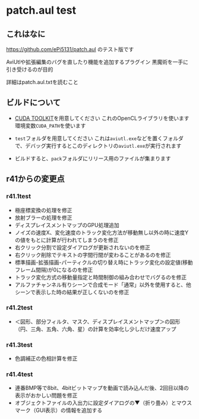 # patch.aul test
## これはなに
https://github.com/ePi5131/patch.aul のテスト版です

AviUtlや拡張編集のバグを直したり機能を追加するプラグイン
黒魔術を一手に引き受けるのが目的

詳細はpatch.aul.txtを読むこと

## ビルドについて

- [CUDA TOOLKIT](https://developer.nvidia.com/cuda-toolkit)を用意してください
 これのOpenCLライブラリを使います 環境変数`CUDA_PATH`を使います

-  `test`フォルダを用意してください
 これは`aviutl.exe`などを置くフォルダで、デバッグ実行するとこのディレクトリの`aviutl.exe`が実行されます

- ビルドすると、`pack`フォルダにリリース用のファイルが集まります

## r41からの変更点
### r41.1test
- 極座標変換の処理を修正
- 放射ブラーの処理を修正
- ディスプレイスメントマップのGPU処理追加
- ノイズの速度X、変化速度のトラック変化方法が移動無し以外の時に速度Yの値をもとに計算が行われてしまうのを修正
- 右クリック分割で設定ダイアログが更新されないのを修正
- 右クリック削除でテキストの字間行間が変わることがあるのを修正
- 標準描画-拡張描画-パーティクルの切り替え時にトラック変化の設定値(移動フレーム間隔)が0になるのを修正
- トラック変化方式の移動量指定と時間制御の組み合わせでバグるのを修正
- アルファチャンネル有りシーンで合成モード「通常」以外を使用すると、他シーンで表示した時の結果が正しくないのを修正

### r41.2test
- ＜図形、部分フィルタ、マスク、ディスプレイスメントマップ＞の図形（円、三角、五角、六角、星）の計算を効率化し少しだけ速度アップ

### r41.3test
- 色調補正の色相計算を修正

### r41.4test
- 連番BMP等で8bit、4bitビットマップを動画で読み込んだ後、2回目以降の表示がおかしい問題を修正
- オブジェクトファイルの入出力に設定ダイアログの▼（折り畳み）とマウスマーク（GUI表示）の情報を追加する
